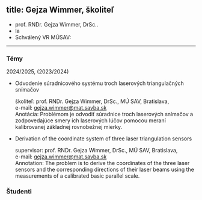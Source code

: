 title: Gejza Wimmer, školiteľ 
---

* prof. RNDr. Gejza Wimmer,  DrSc..        
* Ia 
* Schválený VR MÚSAV: 


---

### Témy

2024/2025, (2023/2024)

-   Odvodenie súradnicového systému troch laserových triangulačných snímačov    

    školiteľ: prof. RNDr. Gejza Wimmer, DrSc., MÚ SAV, Bratislava,    
    e-mail: gejza.wimmer@mat.savba.sk    
    Anotácia: Problémom je odvodiť súradnice troch laserových snímačov a zodpovedajúce
smery ich laserových lúčov pomocou meraní kalibrovanej základnej rovnobežnej mierky.    

-   Derivation of the coordinate system of three laser triangulation sensors    

    supervisor: prof. RNDr. Gejza Wimmer, DrSc., MÚ SAV, Bratislava,    
    e-mail: gejza.wimmer@mat.savba.sk    
    Annotation: The problem is to derive the coordinates of the three laser sensors and the
corresponding directions of their laser beams using the measurements of a calibrated basic
parallel scale.


### Študenti   



